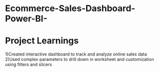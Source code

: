 # Ecommerce-Sales-Dashboard-Power-BI-

# Project Learnings

1)Created interactive dashboard to track and analyze online sales data
2)Used complex parameters to drill down in worksheet and customization using filters and slicers
